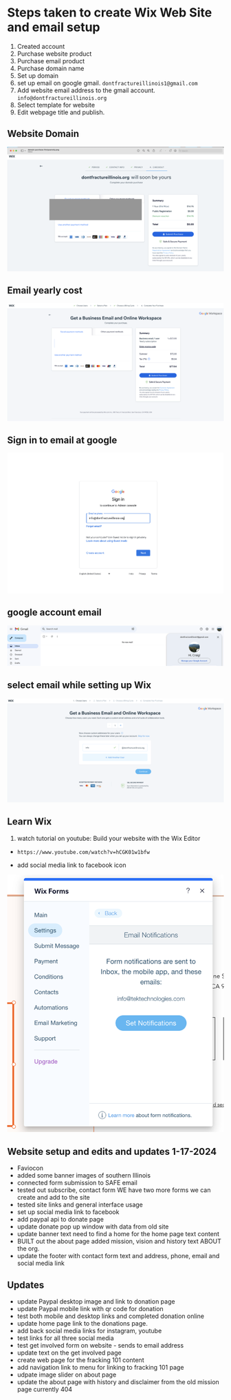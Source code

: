 # Steps taken to create Wix Web Site and email setup

1. Created account
2. Purchase website product
3. Purchase email product
4. Purchase domain name
5. Set up domain
6. set up email on google gmail.                   ``` dontfractureillinois1@gmail.com ```
7. Add website email address to the gmail account. ``` info@dontfractureillinois.org ```
8. Select template for website
9. Edit webpage title and publish.

## Website Domain

![Domain Purchase](/Project-Planning/images/domain-purchase-firstyearonly.png)

## Email yearly cost

![Domain Purchase](/Project-Planning/images/email-cost-total.png)

## Sign in to email at google

![Domain Purchase](/Project-Planning/images/email-signin-at-google.png)

## google account email

![Domain Purchase](/Project-Planning/images/google-gmail-account-info@dontfracillinoiseamil.png)

## select email while setting up Wix

![Domain Purchase](/Project-Planning/images/wix-email-selection.png)

## Learn Wix

1. watch tutorial on youtube: Build your website with the Wix Editor

- ``` https://www.youtube.com/watch?v=hCGK01w1bfw ```

- add social media link to facebook icon

![Form Submission](/Project-Planning/images/form-email-submission.png)

## Website setup and edits and updates 1-17-2024

- Faviocon
- added some banner images of southern Illinois
- connected form submission to SAFE email
- tested out subscribe, contact form WE have two more forms we can create and add to the site
- tested site links and general interface usage
- set up social media link to facebook
- add paypal api to donate page
- update donate pop up window with data from old site
- update banner text need to find a home for the home page text content
- BUILT out the about page added mission, vision and history text ABOUT the org.
- update the footer with contact form text and address, phone, email and social media link

## Updates

- update Paypal desktop image and link to donation page
- update Paypal mobile link with qr code for donation
- test both mobile and desktop links and completed donation online
- update home page link to the donations page.
- add back social media links for instagram, youtube
- test links for all three social media
- test get involved form on website - sends to email address
- update text on the get involved page
- create web page for the fracking 101 content
- add navigation link to menu for linking to fracking 101 page
- udpate image slider on about page
- update the about page with history and disclaimer from the old mission page currently 404